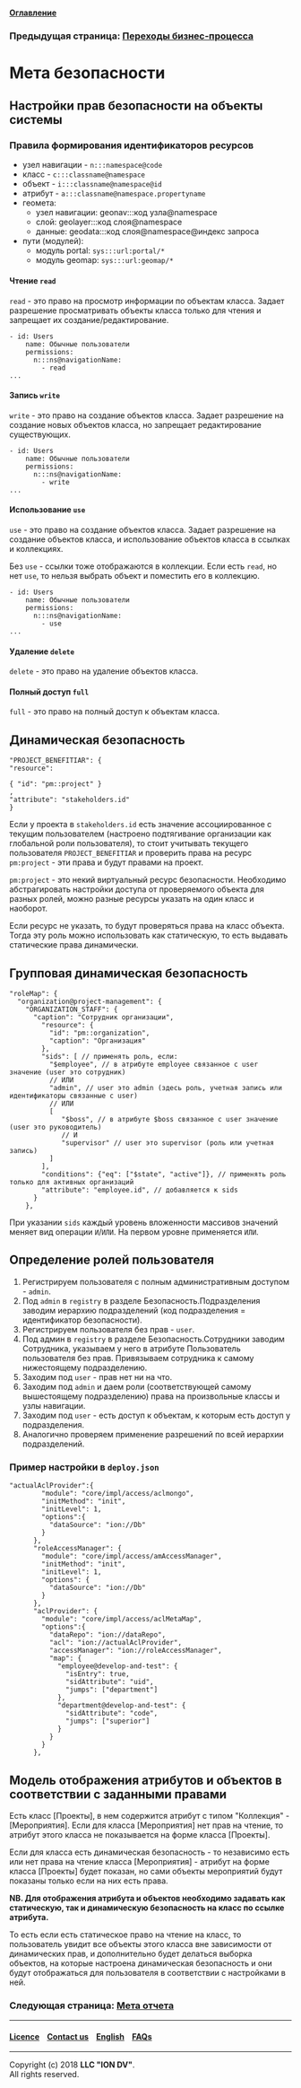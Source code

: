 #### [Оглавление](/docs/ru/index.md)

### Предыдущая страница: [Переходы бизнес-процесса](/docs/ru/2_system_description/metadata_structure/meta_workflows/transitions_wf.md)

# Мета безопасности

## Настройки прав безопасности на объекты системы

### Правила формирования идентификаторов ресурсов

* узел навигации - `n:::namespace@code`
* класс - `c:::classname@namespace`
* объект - `i:::classname@namespace@id`
* атрибут - `a:::classname@namespace.propertyname`
* геомета:
  * узел навигации: geonav:::код узла@namespace
  * слой: geolayer:::код слоя@namespace
  * данные: geodata:::код слоя@namespace@индекс запроса
* пути (модулей):
  * модуль portal: `sys:::url:portal/*`
  * модуль geomap: `sys:::url:geomap/*`

#### Чтение `read`

`read` - это право на просмотр информации по объектам класса. Задает разрешение просматривать объекты класса только для чтения и запрещает их создание/редактирование.

```
- id: Users
    name: Обычные пользователи
    permissions:
      n:::ns@navigationName:
        - read
...
```

#### Запись `write`

`write` - это право на создание объектов класса. Задает разрешение на создание новых объектов класса, но запрещает редактирование существующих.

```
- id: Users
    name: Обычные пользователи
    permissions:
      n:::ns@navigationName:
        - write
...
```

#### Использование `use`

`use` - это право на создание объектов класса. Задает разрешение на создание объектов класса, и использование объектов класса в ссылках и коллекциях.

Без `use` - ссылки тоже отображаются в коллекции. Если есть `read`, но нет `use`, то нельзя выбрать объект и поместить его в коллекцию.

```
- id: Users
    name: Обычные пользователи
    permissions:
      n:::ns@navigationName:
        - use
...
```

#### Удаление `delete`

`delete` - это право на удаление объектов класса.

#### Полный доступ `full`

`full` - это право на полный доступ к объектам класса.


## Динамическая безопасность

```
"PROJECT_BENEFITIAR": {
"resource":

{ "id": "pm::project" }
,
"attribute": "stakeholders.id"
}
```

Если у проекта в `stakeholders.id` есть значение ассоциированное с текущим пользователем (настроено подтягивание организации как глобальной роли пользователя), то стоит учитывать текущего пользователя `PROJECT_BENEFITIAR` и проверить права на ресурс `pm:project` - эти права и будут правами на проект.

`pm:project` - это некий виртуальный ресурс безопасности. Необходимо абстрагировать настройки доступа от проверяемого объекта
для разных ролей, можно разные ресурсы указать на один класс и наоборот.

Если ресурс не указать, то будут проверяться права на класс объекта. Тогда эту роль можно использовать как статическую, то есть выдавать статические права динамически.

## Групповая динамическая безопасность

```
"roleMap": {
  "organization@project-management": {
    "ORGANIZATION_STAFF": {
      "caption": "Сотрудник организации",
        "resource": {
          "id": "pm::organization",
          "caption": "Организация"
        },
        "sids": [ // применять роль, если:
          "$employee", // в атрибуте employee связанное с user значение (user это сотрудник)
          // ИЛИ
          "admin", // user это admin (здесь роль, учетная запись или идентификаторы связанные с user)
          // ИЛИ
          [
             "$boss", // в атрибуте $boss связанное с user значение (user это руководитель)
             // И
             "supervisor" // user это supervisor (роль или учетная запись)
          ]
        ],
        "conditions": {"eq": ["$state", "active"]}, // применять роль только для активных организаций
        "attribute": "employee.id", // добавляется к sids
      }
    },
```

При указании `sids` каждый уровень вложенности массивов значений меняет вид операции `И`/`ИЛИ`. На первом уровне применяется `ИЛИ`.

## Определение ролей пользователя

1. Регистрируем пользователя с полным административным доступом - `admin`.
2. Под `admin` в `registry` в разделе Безопасность.Подразделения заводим иерархию подразделений (код подразделения = идентификатор безопасности).
3. Регистрируем пользователя без прав - `user`.
4. Под админ в `registry` в разделе Безопасность.Сотрудники заводим Сотрудника, указываем у него в атрибуте Пользователь пользователя без прав. Привязываем сотрудника к самому нижестоящему подразделению.
5. Заходим под `user` -  прав нет ни на что.
6. Заходим под `admin` и даем роли (соответствующей самому вышестоящему подразделению) права на произвольные классы и узлы навигации.
7. Заходим под `user` - есть доступ к объектам, к которым есть доступ у подразделения.
8. Аналогично проверяем применение разрешений по всей иерархии подразделений.

### Пример настройки в `deploy.json`

```
"actualAclProvider":{
        "module": "core/impl/access/aclmongo",
        "initMethod": "init",
        "initLevel": 1,
        "options":{
          "dataSource": "ion://Db"
        }
      },
      "roleAccessManager": {
        "module": "core/impl/access/amAccessManager",
        "initMethod": "init",
        "initLevel": 1,
        "options": {
          "dataSource": "ion://Db"
        }
      },
      "aclProvider": {
        "module": "core/impl/access/aclMetaMap",
        "options":{
          "dataRepo": "ion://dataRepo",
          "acl": "ion://actualAclProvider",
          "accessManager": "ion://roleAccessManager",
          "map": {
            "employee@develop-and-test": {
              "isEntry": true,
              "sidAttribute": "uid",
              "jumps": ["department"]
            },
            "department@develop-and-test": {
              "sidAttribute": "code",
              "jumps": ["superior"]
            }
          }
        }
      },
```

## Модель отображения атрибутов и объектов в соответствии с заданными правами

Есть класс [Проекты], в нем содержится атрибут с типом "Коллекция" - [Мероприятия].
Если для класса [Мероприятия] нет прав на чтение, то атрибут этого класса не показывается на форме класса [Проекты].

Если для класса есть динамическая безопасность - то независимо есть или нет права на чтение класса [Мероприятия] - атрибут на форме класса [Проекты] будет показан, но сами объекты мероприятий будут показаны только если на них есть права.

**NB. Для отображения атрибута и объектов необходимо задавать как статическую, так и динамическую безопасность на класс по ссылке атрибута.**

То есть если есть статическое право на чтение на класс, то пользователь увидит все объекты этого класса вне зависимости от динамических прав, и дополнительно будет делаться выборка объектов, на которые настроена динамическая безопасность и они будут отображаться для пользователя в соответствии с настройками в ней.

### Следующая страница: [Мета отчета](/docs/ru/2_system_description/metadata_structure/meta_report/meta_report.md)

--------------------------------------------------------------------------  


 #### [Licence](/LICENCE.md) &ensp;  [Contact us](https://iondv.com) &ensp;  [English](/docs/en/2_system_description/metadata_structure/meta_security/meta_security.md)   &ensp; [FAQs](/faqs.md) 
 
 --------------------------------------------------------------------------  

Copyright (c) 2018 **LLC "ION DV"**.  
All rights reserved. 